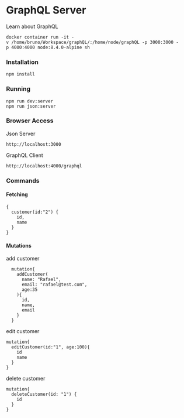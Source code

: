 GraphQL Server
==============

Learn about GraphQL

    docker container run -it -v /home/bruno/Workspace/graphQL/:/home/node/graphQL -p 3000:3000 -p 4000:4000 node:8.4.0-alpine sh 

### Installation

    npm install

### Running

    npm run dev:server
    npm run json:server

### Browser Access

Json Server

    http://localhost:3000

GraphQL Client

    http://localhost:4000/graphql

### Commands

#### Fetching

    {
      customer(id:"2") {
        id,
        name
      }
    }

#### Mutations

add customer

      mutation{
        addCustomer(
          name: "Rafael",
          email: "rafael@test.com",
          age:35
        ){
          id,
          name,
          email
        }
      }

edit customer

    mutation{
      editCustomer(id:"1", age:100){
        id
        name
      }
    }

delete customer

    mutation{
      deleteCustomer(id: "1") {
        id
      }
    }
